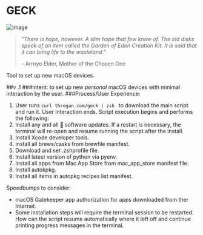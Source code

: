 # GECK
![image](https://github.com/RadZombie/GECK/assets/2079297/b70508cb-68e7-4b24-ba61-42ed9a2a95b2)

>_"There is hope, however. A slim hope that few know of. The old disks speak of an item called the Garden of Eden Creation Kit. It is said that it can bring life to the wasteland."_
>
>\- Arroyo Elder, Mother of the Chosen One

Tool to set up new macOS devices.

##v .1
###Intent: to set up new _personal_ macOS devices with minimal interaction by the user.
###Process/User Experience:
1. User runs `curl thregan.com/geck | zsh ` to download the main script and run it. User interaction ends. Script execution begins and performs the following:
2. Install any and all  software updates. If a restart is necessary, the terminal will re-open and resume running the script after the install.
3. Install Xcode developer tools.
5. Install all brews/casks from brewfile manifest.
6. Download and set .zshprofile file.
7. Install latest version of python via pyenv.
8. Install all apps from Mac App Store from mac_app_store manifest file.
9. Install autokpkg.
10. Install all items in autopkg recipes list manifest.

Speedbumps to consider:
- macOS Gatekeeper app authorization for apps downloaded from ther Internet.
- Some installation steps will require the terminal session to be restarted. How can the script resume automatically where it left off and continue printing progress messages in the terminal.
